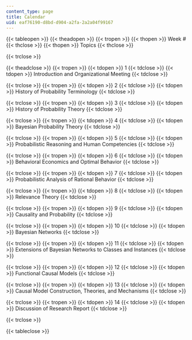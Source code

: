 ```yaml
---
content_type: page
title: Calendar
uid: eaf76190-d8bd-d904-a2fa-2a2a04f99167
---
```


{{< tableopen >}}
{{< theadopen >}}
{{< tropen >}}
{{< thopen >}}
Week #
{{< thclose >}}
{{< thopen >}}
Topics
{{< thclose >}}

{{< trclose >}}

{{< theadclose >}}
{{< tropen >}}
{{< tdopen >}}
1
{{< tdclose >}}
{{< tdopen >}}
Introduction and Organizational Meeting
{{< tdclose >}}

{{< trclose >}}
{{< tropen >}}
{{< tdopen >}}
2
{{< tdclose >}}
{{< tdopen >}}
History of Probability Terminology
{{< tdclose >}}

{{< trclose >}}
{{< tropen >}}
{{< tdopen >}}
3
{{< tdclose >}}
{{< tdopen >}}
History of Probability Theory
{{< tdclose >}}

{{< trclose >}}
{{< tropen >}}
{{< tdopen >}}
4
{{< tdclose >}}
{{< tdopen >}}
Bayesian Probability Theory
{{< tdclose >}}

{{< trclose >}}
{{< tropen >}}
{{< tdopen >}}
5
{{< tdclose >}}
{{< tdopen >}}
Probabilistic Reasoning and Human Competencies
{{< tdclose >}}

{{< trclose >}}
{{< tropen >}}
{{< tdopen >}}
6
{{< tdclose >}}
{{< tdopen >}}
Behavioral Economics and Optimal Behavior
{{< tdclose >}}

{{< trclose >}}
{{< tropen >}}
{{< tdopen >}}
7
{{< tdclose >}}
{{< tdopen >}}
Probabilistic Analysis of Rational Behavior
{{< tdclose >}}

{{< trclose >}}
{{< tropen >}}
{{< tdopen >}}
8
{{< tdclose >}}
{{< tdopen >}}
Relevance Theory
{{< tdclose >}}

{{< trclose >}}
{{< tropen >}}
{{< tdopen >}}
9
{{< tdclose >}}
{{< tdopen >}}
Causality and Probability
{{< tdclose >}}

{{< trclose >}}
{{< tropen >}}
{{< tdopen >}}
10
{{< tdclose >}}
{{< tdopen >}}
Bayesian Networks
{{< tdclose >}}

{{< trclose >}}
{{< tropen >}}
{{< tdopen >}}
11
{{< tdclose >}}
{{< tdopen >}}
Extensions of Bayesian Networks to Classes and Instances
{{< tdclose >}}

{{< trclose >}}
{{< tropen >}}
{{< tdopen >}}
12
{{< tdclose >}}
{{< tdopen >}}
Functional Causal Models
{{< tdclose >}}

{{< trclose >}}
{{< tropen >}}
{{< tdopen >}}
13
{{< tdclose >}}
{{< tdopen >}}
Causal Model Construction, Theories, and Mechanisms
{{< tdclose >}}

{{< trclose >}}
{{< tropen >}}
{{< tdopen >}}
14
{{< tdclose >}}
{{< tdopen >}}
Discussion of Research Report
{{< tdclose >}}

{{< trclose >}}

{{< tableclose >}}
